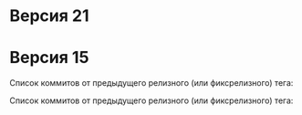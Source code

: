 # Версия 21
# Версия 15

Список коммитов от предыдущего релизного (или фиксрелизного) тега:


Список коммитов от предыдущего релизного (или фиксрелизного) тега:

